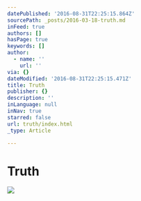 ```yaml
---
datePublished: '2016-08-31T22:25:15.864Z'
sourcePath: _posts/2016-03-18-truth.md
inFeed: true
authors: []
hasPage: true
keywords: []
author:
  - name: ''
    url: ''
via: {}
dateModified: '2016-08-31T22:25:15.471Z'
title: Truth
publisher: {}
description: ''
inLanguage: null
inNav: true
starred: false
url: truth/index.html
_type: Article

---
```

# Truth
![](https://the-grid-user-content.s3-us-west-2.amazonaws.com/a6aed85c-ccc2-4692-a089-c0b132dc82c2.jpg)